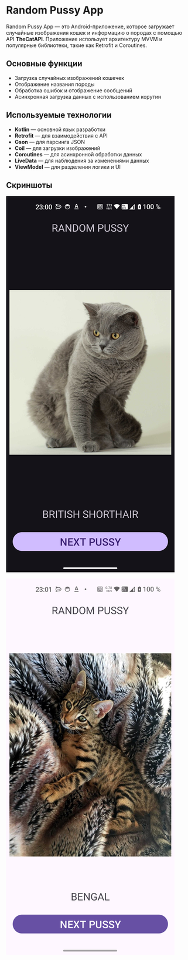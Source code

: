 # Random Pussy App

Random Pussy App — это Android-приложение, которое загружает случайные изображения кошек и информацию о породах с помощью API **TheCatAPI**. Приложение использует архитектуру MVVM и популярные библиотеки, такие как Retrofit и Coroutines.

## Основные функции
- Загрузка случайных изображений кошечек
- Отображение названия породы
- Обработка ошибок и отображение сообщений
- Асинхронная загрузка данных с использованием корутин

## Используемые технологии
- **Kotlin** — основной язык разработки
- **Retrofit** — для взаимодействия с API
- **Gson** — для парсинга JSON
- **Coil** — для загрузки изображений
- **Coroutines** — для асинхронной обработки данных
- **LiveData** — для наблюдения за изменениями данных
- **ViewModel** — для разделения логики и UI

## Скриншоты

![Скриншот 1](images/Screenshot_20241009-230020.png)

![Скриншот 2](images/Screenshot_20241009-230119.png)
